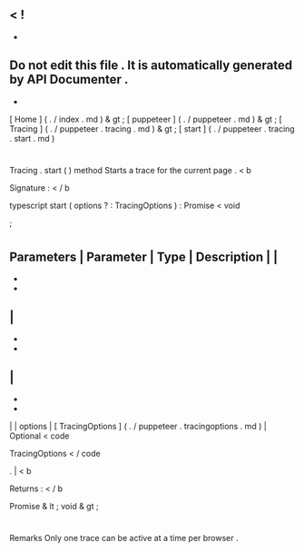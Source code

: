 <
!
-
-
Do
not
edit
this
file
.
It
is
automatically
generated
by
API
Documenter
.
-
-
>
[
Home
]
(
.
/
index
.
md
)
&
gt
;
[
puppeteer
]
(
.
/
puppeteer
.
md
)
&
gt
;
[
Tracing
]
(
.
/
puppeteer
.
tracing
.
md
)
&
gt
;
[
start
]
(
.
/
puppeteer
.
tracing
.
start
.
md
)
#
#
Tracing
.
start
(
)
method
Starts
a
trace
for
the
current
page
.
<
b
>
Signature
:
<
/
b
>
typescript
start
(
options
?
:
TracingOptions
)
:
Promise
<
void
>
;
#
#
Parameters
|
Parameter
|
Type
|
Description
|
|
-
-
-
|
-
-
-
|
-
-
-
|
|
options
|
[
TracingOptions
]
(
.
/
puppeteer
.
tracingoptions
.
md
)
|
Optional
<
code
>
TracingOptions
<
/
code
>
.
|
<
b
>
Returns
:
<
/
b
>
Promise
&
lt
;
void
&
gt
;
#
#
Remarks
Only
one
trace
can
be
active
at
a
time
per
browser
.

